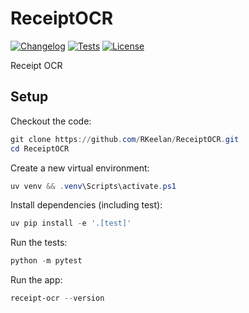 # ReceiptOCR

[![Changelog](https://img.shields.io/github/v/release/RKeelan/ReceiptOCR?include_prereleases&label=changelog)](https://github.com/RKeelan/ReceiptOCR/releases)
[![Tests](https://github.com/RKeelan/ReceiptOCR/actions/workflows/test.yml/badge.svg)](https://github.com/RKeelan/ReceiptOCR/actions/workflows/test.yml)
[![License](https://img.shields.io/badge/license-Apache%202.0-blue.svg)](https://github.com/RKeelan/ReceiptOCR/blob/master/LICENSE)

Receipt OCR

## Setup

Checkout the code:
```powershell
git clone https://github.com/RKeelan/ReceiptOCR.git
cd ReceiptOCR
```

Create a new virtual environment:
```powershell
uv venv && .venv\Scripts\activate.ps1
```

Install dependencies (including test):
```powershell
uv pip install -e '.[test]'
```

Run the tests:
```powershell
python -m pytest
```

Run the app:
```powershell
receipt-ocr --version
```
